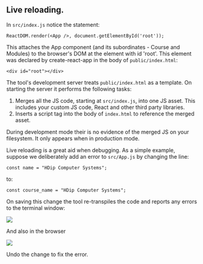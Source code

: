 ## Live reloading.

In `src/index.js` notice the statement:
~~~
ReactDOM.render(<App />, document.getElementById('root'));
~~~
This attaches the App component (and its subordinates - Course and Modules) to the browser's DOM at the element with id 'root'. This element was declared by create-react-app in the body of `public/index.html`:
~~~
<div id="root"></div>
~~~
The tool's development server treats `public/index.html` as a template. On starting the server it performs the following tasks:

1. Merges all the JS code, starting at `src/index.js`, into one JS asset. This includes your custom JS code, React and other third party libraries.
1. Inserts a script tag into the body of `index.html` to reference the merged asset.

During development mode their is no evidence of the merged JS on your filesystem. It only appears when in production mode.

Live reloading is a great aid when debugging. As a simple example, suppose we deliberately add an error to `src/App.js` by changing the line:
~~~
const name = "HDip Computer Systems";
~~~
to:
~~~
const course_name = "HDip Computer Systems";
~~~
On saving this change the tool re-transpiles the code and reports any errors to the terminal window:

![][error]
 
And also in the browser

![][error2]

Undo the change to fix the error.

[error]: ./img/error.png
[error2]: ./img/error2.png
